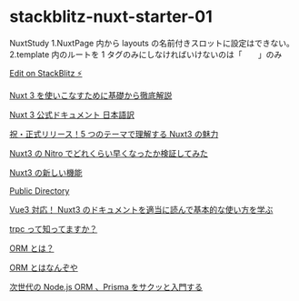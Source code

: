 # stackblitz-nuxt-starter-01

NuxtStudy
1.NuxtPage 内から layouts の名前付きスロットに設定はできない。
2.template 内のルートを 1 タグのみにしなければいけないのは「　　」のみ

[Edit on StackBlitz ⚡️](https://stackblitz.com/edit/nuxt-starter-twaoct)

[Nuxt 3 を使いこなすために基礎から徹底解説](https://reffect.co.jp/vue/nuxt3)

[Nuxt 3 公式ドキュメント 日本語訳](https://zenn.dev/torish/scraps/16676a3500ad99)

[祝・正式リリース！5 つのテーマで理解する Nuxt3 の魅力](https://zenn.dev/ytr0903/articles/197f5386ca4309#usefetch-%2F-%24fetch-%E3%81%A7%E3%81%AE-server-routes-%E3%81%AE%E8%87%AA%E5%8B%95%E3%83%91%E3%82%B9%E8%A7%A3%E6%B1%BA%EF%BC%86%E5%9E%8B%E6%8E%A8%E8%AB%96)

[Nuxt3 の Nitro でどれくらい早くなったか検証してみた](https://tech.smartcamp.co.jp/entry/nuxt3-nitro-performance)

[Nuxt3 の新しい機能](https://zenn.dev/azukiazusa/articles/nuxt3-new-features#volar)

[Public Directory](https://nuxt.com/docs/guide/directory-structure/public)

[Vue3 対応！ Nuxt3 のドキュメントを適当に読んで基本的な使い方を学ぶ](https://qiita.com/__Nem__/items/544d32788ada981a2ac6)

[trpc って知ってますか？](https://zenn.dev/is_ryo/articles/08a9710d9f6ee2)

[ORM とは？](https://zenn.dev/myuki/books/02fe236c7bc377/viewer/d2422a)

[ORM とはなんぞや](https://utouto97.hatenablog.com/entry/2021/07/21/224759)

[次世代の Node.js ORM 、Prisma をサクッと入門する](https://zenn.dev/pyhrinezumi/articles/431be604f9ad50)

